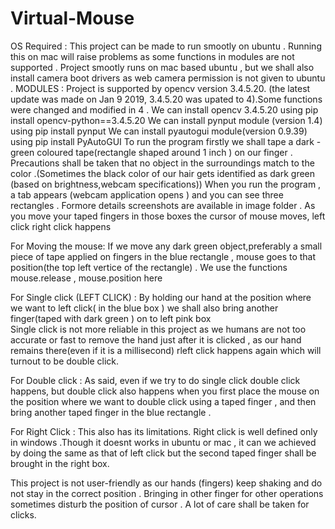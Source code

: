 # Virtual-Mouse
OS Required : This project can be made to run smootly on ubuntu  . Running this on mac  will raise problems as some functions in modules are not supported . Project smootly runs on mac based ubuntu , but we shall also install camera  boot drivers as web camera permission is not given to ubuntu .
MODULES :
  Project is supported by opencv version 3.4.5.20. (the latest update was made on Jan 9 2019, 3.4.5.20 was upated to 4).Some functions were changed and modified in 4 . 
  We can install opencv 3.4.5.20 using                          pip install opencv-python==3.4.5.20
  We can install pynput module (version 1.4) using              pip install pynput
  We can install pyautogui module(version 0.9.39)  using        pip install PyAutoGUI
To run the program firstly we shall  tape a dark -green coloured tape(rectangle shaped around 1 inch ) on our finger . 
Precautions shall be taken that no object in the surroundings match to the color .(Sometimes the black color of our hair gets identified as dark green (based on brightness,webcam specifications))
When you run the program , a tab appears (webcam application opens ) and you can see three rectangles . Formore details screenshots are available in image folder . 
As you move your taped fingers in those boxes the cursor of mouse moves, left click right click happens 

For Moving the mouse:
	If we move any dark green object,preferably a small piece of tape applied on fingers in the blue rectangle , mouse goes to that position(the top left vertice of the rectangle) . We use the functions mouse.release , mouse.position here 

For Single click (LEFT CLICK) :
	By holding our hand at the position where we want to left click( in the blue box ) we shall also bring another finger(taped with dark green ) on to left  pink box  
	Single click is not more reliable in this project as we humans are not too accurate or fast to remove the hand just after it is clicked , as our hand remains there(even if it is a millisecond) rleft click happens again which will turnout to be double click.

For Double click :
	As said, even if we try to do single click double click happens, but double click also happens when you first place the mouse on the  position where we want to double click  using a taped finger , and then bring another taped finger in the blue rectangle .

For Right Click :
	This also has its limitations. Right click is well defined only in windows .Though it doesnt works in ubuntu or mac , it can we achieved by doing the same  as that of left click but the second taped finger shall be brought in the right box.  
  
  This project is not user-friendly as our hands (fingers) keep shaking and do not stay in the correct position . Bringing in other finger for other operations sometimes disturb the position of cursor . A lot of care shall be taken for clicks.

	
